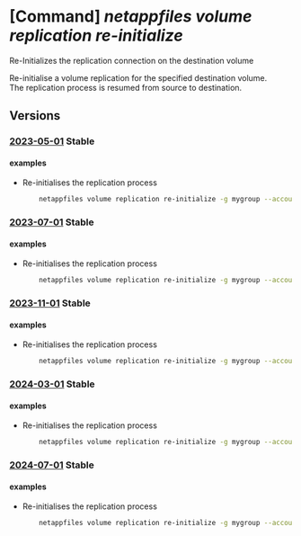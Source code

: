 # [Command] _netappfiles volume replication re-initialize_

Re-Initializes the replication connection on the destination volume

Re-initialise a volume replication for the specified destination volume. \
The replication process is resumed from source to destination.

## Versions

### [2023-05-01](/Resources/mgmt-plane/L3N1YnNjcmlwdGlvbnMve30vcmVzb3VyY2Vncm91cHMve30vcHJvdmlkZXJzL21pY3Jvc29mdC5uZXRhcHAvbmV0YXBwYWNjb3VudHMve30vY2FwYWNpdHlwb29scy97fS92b2x1bWVzL3t9L3JlaW5pdGlhbGl6ZXJlcGxpY2F0aW9u/2023-05-01.xml) **Stable**

<!-- mgmt-plane /subscriptions/{}/resourcegroups/{}/providers/microsoft.netapp/netappaccounts/{}/capacitypools/{}/volumes/{}/reinitializereplication 2023-05-01 -->

#### examples

- Re-initialises the replication process
    ```bash
        netappfiles volume replication re-initialize -g mygroup --account-name myaccname --pool-name mypoolname --name mydestinationvolname
    ```

### [2023-07-01](/Resources/mgmt-plane/L3N1YnNjcmlwdGlvbnMve30vcmVzb3VyY2Vncm91cHMve30vcHJvdmlkZXJzL21pY3Jvc29mdC5uZXRhcHAvbmV0YXBwYWNjb3VudHMve30vY2FwYWNpdHlwb29scy97fS92b2x1bWVzL3t9L3JlaW5pdGlhbGl6ZXJlcGxpY2F0aW9u/2023-07-01.xml) **Stable**

<!-- mgmt-plane /subscriptions/{}/resourcegroups/{}/providers/microsoft.netapp/netappaccounts/{}/capacitypools/{}/volumes/{}/reinitializereplication 2023-07-01 -->

#### examples

- Re-initialises the replication process
    ```bash
        netappfiles volume replication re-initialize -g mygroup --account-name myaccname --pool-name mypoolname --name mydestinationvolname
    ```

### [2023-11-01](/Resources/mgmt-plane/L3N1YnNjcmlwdGlvbnMve30vcmVzb3VyY2Vncm91cHMve30vcHJvdmlkZXJzL21pY3Jvc29mdC5uZXRhcHAvbmV0YXBwYWNjb3VudHMve30vY2FwYWNpdHlwb29scy97fS92b2x1bWVzL3t9L3JlaW5pdGlhbGl6ZXJlcGxpY2F0aW9u/2023-11-01.xml) **Stable**

<!-- mgmt-plane /subscriptions/{}/resourcegroups/{}/providers/microsoft.netapp/netappaccounts/{}/capacitypools/{}/volumes/{}/reinitializereplication 2023-11-01 -->

#### examples

- Re-initialises the replication process
    ```bash
        netappfiles volume replication re-initialize -g mygroup --account-name myaccname --pool-name mypoolname --name mydestinationvolname
    ```

### [2024-03-01](/Resources/mgmt-plane/L3N1YnNjcmlwdGlvbnMve30vcmVzb3VyY2Vncm91cHMve30vcHJvdmlkZXJzL21pY3Jvc29mdC5uZXRhcHAvbmV0YXBwYWNjb3VudHMve30vY2FwYWNpdHlwb29scy97fS92b2x1bWVzL3t9L3JlaW5pdGlhbGl6ZXJlcGxpY2F0aW9u/2024-03-01.xml) **Stable**

<!-- mgmt-plane /subscriptions/{}/resourcegroups/{}/providers/microsoft.netapp/netappaccounts/{}/capacitypools/{}/volumes/{}/reinitializereplication 2024-03-01 -->

#### examples

- Re-initialises the replication process
    ```bash
        netappfiles volume replication re-initialize -g mygroup --account-name myaccname --pool-name mypoolname --name mydestinationvolname
    ```

### [2024-07-01](/Resources/mgmt-plane/L3N1YnNjcmlwdGlvbnMve30vcmVzb3VyY2Vncm91cHMve30vcHJvdmlkZXJzL21pY3Jvc29mdC5uZXRhcHAvbmV0YXBwYWNjb3VudHMve30vY2FwYWNpdHlwb29scy97fS92b2x1bWVzL3t9L3JlaW5pdGlhbGl6ZXJlcGxpY2F0aW9u/2024-07-01.xml) **Stable**

<!-- mgmt-plane /subscriptions/{}/resourcegroups/{}/providers/microsoft.netapp/netappaccounts/{}/capacitypools/{}/volumes/{}/reinitializereplication 2024-07-01 -->

#### examples

- Re-initialises the replication process
    ```bash
        netappfiles volume replication re-initialize -g mygroup --account-name myaccname --pool-name mypoolname --name mydestinationvolname
    ```
